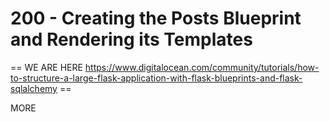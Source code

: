 # 200 - Creating the Posts Blueprint and Rendering its Templates

  == WE ARE HERE https://www.digitalocean.com/community/tutorials/how-to-structure-a-large-flask-application-with-flask-blueprints-and-flask-sqlalchemy ==

MORE